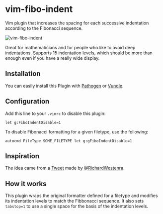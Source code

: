 vim-fibo-indent
===============

Vim plugin that increases the spacing for each successive indentation according
to the Fibonacci sequence.

![vim-fibo-indent](https://github.com/dodie/vim-fibo-indent/blob/master/tty.gif "vim-fibo-indent")

Great for mathematicians and for people who like to avoid deep indentations.
Supports 15 indentation levels, which should be more than enough even if you have
a really wide display.


## Installation

You can easily install this Plugin with
[Pathogen](https://github.com/tpope/vim-pathogen) or
[Vundle](https://github.com/gmarik/vundle).


## Configuration

Add this line to your `.vimrc` to disable this plugin:

```
let g:FiboIndentDisable=1
```

To disable Fibonacci formatting for a given filetype, use the following:

```
autocmd FileType SOME_FILETYPE let g:gFiboIndentDisable=1
```


## Inspiration
The idea came from a [Tweet](https://twitter.com/RichardWestenra/status/765488378951376896)
made by [@RichardWestenra](https://twitter.com/RichardWestenra).


## How it works

This plugin wraps the original formatter defined for a filetype and modifies its indentation
levels to match the Fibbonacci sequence. It also sets `tabstop=1` to use a single space for
the basis of the indentation levels.

